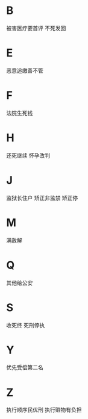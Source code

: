 
# B

被害医疗要首评
不死发回

# E

恶意追缴善不管

# F

法院生死钱

# H

还死继续
怀孕改判

# J

监狱长住户
矫正非监禁
矫正停

# M

满赦解

# Q

其他给公安

# S

收死终
死刑停执

# Y

优先受偿第二名

# Z

执行顺序民优刑
执行赃物有负担

